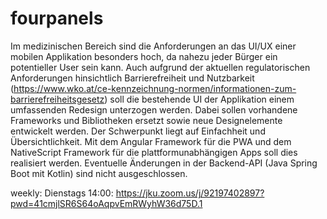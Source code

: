 # fourpanels

Im medizinischen Bereich sind die Anforderungen an das UI/UX einer mobilen Applikation besonders hoch, da nahezu jeder Bürger ein potentieller User sein kann. Auch aufgrund der aktuellen regulatorischen Anforderungen hinsichtlich Barrierefreiheit und Nutzbarkeit (https://www.wko.at/ce-kennzeichnung-normen/informationen-zum-barrierefreiheitsgesetz) soll die bestehende UI der Applikation einem umfassenden Redesign unterzogen werden. Dabei sollen vorhandene Frameworks und Bibliotheken ersetzt sowie neue Designelemente entwickelt werden. Der Schwerpunkt liegt auf Einfachheit und Übersichtlichkeit. Mit dem Angular Framework für die PWA und dem NativeScript Framework für die plattformunabhängigen Apps soll dies realisiert werden. Eventuelle Änderungen in der Backend-API (Java Spring Boot mit Kotlin) sind nicht ausgeschlossen. 

weekly: Dienstags 14:00: https://jku.zoom.us/j/92197402897?pwd=41cmjlSR6S64oAqpvEmRWyhW36d75D.1
